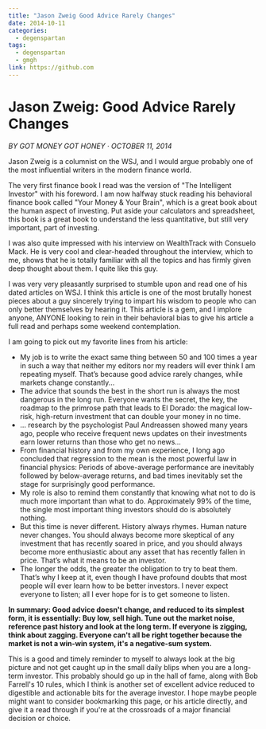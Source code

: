 ```yaml
---
title: "Jason Zweig Good Advice Rarely Changes"
date: 2014-10-11
categories:
  - degenspartan
tags:
  - degenspartan
  - gmgh
link: https://github.com
---
```


# Jason Zweig: Good Advice Rarely Changes

*BY GOT MONEY GOT HONEY · OCTOBER 11, 2014*

Jason Zweig is a columnist on the WSJ, and I would argue probably one of the most influential writers in the modern finance world.

The very first finance book I read was the version of "The Intelligent Investor" with his foreword. I am now halfway stuck reading his behavioral finance book called "Your Money & Your Brain", which is a great book about the human aspect of investing. Put aside your calculators and spreadsheet, this book is a great book to understand the less quantitative, but still very important, part of investing.

I was also quite impressed with his interview on WealthTrack with Consuelo Mack. He is very cool and clear-headed throughout the interview, which to me, shows that he is totally familiar with all the topics and has firmly given deep thought about them. I quite like this guy.

I was very very pleasantly surprised to stumble upon and read one of his dated articles on WSJ. I think this article is one of the most brutally honest pieces about a guy sincerely trying to impart his wisdom to people who can only better themselves by hearing it. This article is a gem, and I implore anyone, ANYONE looking to rein in their behavioral bias to give his article a full read and perhaps some weekend contemplation.

I am going to pick out my favorite lines from his article:

- My job is to write the exact same thing between 50 and 100 times a year in such a way that neither my editors nor my readers will ever think I am repeating myself. That’s because good advice rarely changes, while markets change constantly...
- The advice that sounds the best in the short run is always the most dangerous in the long run. Everyone wants the secret, the key, the roadmap to the primrose path that leads to El Dorado: the magical low-risk, high-return investment that can double your money in no time.
- ... research by the psychologist Paul Andreassen showed many years ago, people who receive frequent news updates on their investments earn lower returns than those who get no news...
- From financial history and from my own experience, I long ago concluded that regression to the mean is the most powerful law in financial physics: Periods of above-average performance are inevitably followed by below-average returns, and bad times inevitably set the stage for surprisingly good performance.
- My role is also to remind them constantly that knowing what not to do is much more important than what to do. Approximately 99% of the time, the single most important thing investors should do is absolutely nothing.
- But this time is never different. History always rhymes. Human nature never changes. You should always become more skeptical of any investment that has recently soared in price, and you should always become more enthusiastic about any asset that has recently fallen in price. That’s what it means to be an investor.
- The longer the odds, the greater the obligation to try to beat them. That’s why I keep at it, even though I have profound doubts that most people will ever learn how to be better investors. I never expect everyone to listen; all I ever hope for is to get someone to listen.

**In summary: Good advice doesn't change, and reduced to its simplest form, it is essentially: Buy low, sell high. Tune out the market noise, reference past history and look at the long term. If everyone is zigging, think about zagging. Everyone can't all be right together because the market is not a win-win system, it's a negative-sum system.**

This is a good and timely reminder to myself to always look at the big picture and not get caught up in the small daily blips when you are a long-term investor. This probably should go up in the hall of fame, along with Bob Farrell's 10 rules, which I think is another set of excellent advice reduced to digestible and actionable bits for the average investor. I hope maybe people might want to consider bookmarking this page, or his article directly, and give it a read through if you're at the crossroads of a major financial decision or choice.
